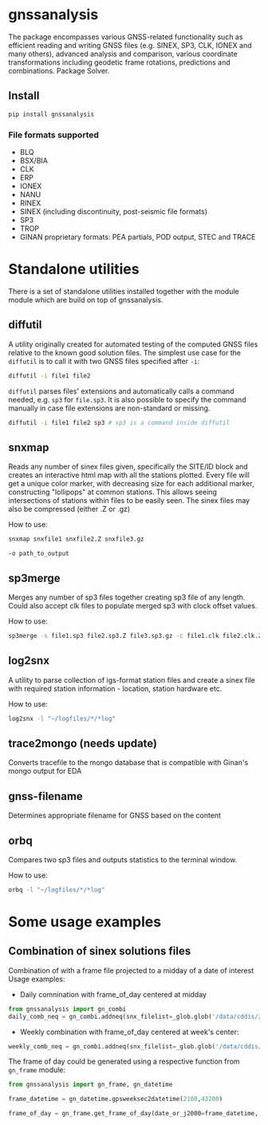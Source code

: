# gnssanalysis
The package encompasses various GNSS-related functionality such as efficient reading and writing GNSS files (e.g. SINEX, SP3, CLK, IONEX and many others), advanced analysis and comparison, various coordinate transformations including geodetic frame rotations, predictions and combinations.
Package  Solver.

## Install

```bash
pip install gnssanalysis
```



### File formats supported
- BLQ
- BSX/BIA
- CLK
- ERP
- IONEX
- NANU
- RINEX
- SINEX (including discontinuity, post-seismic file formats)
- SP3
- TROP
- GINAN proprietary formats: PEA partials, POD output, STEC and TRACE

# Standalone utilities
There is a set of standalone utilities installed together with the module module which are build on top of gnssanalysis.

## diffutil
A utility originally created for automated testing of the computed GNSS files relative to the known good solution files.
The simplest use case for the `diffutil` is to call it with two GNSS files specified after `-i`:
```bash
diffutil -i file1 file2
```
`diffutil` parses files' extensions and automatically calls a command needed, e.g. `sp3` for `file.sp3`. It is also possible to specify the command manually in case file extensions are non-standard or missing.

```bash
diffutil -i file1 file2 sp3 # sp3 is a command inside diffutil
```

## snxmap
Reads any number of sinex files given, specifically the SITE/ID block and creates an interactive html map with all the stations plotted. Every file will get a unique color marker, with decreasing size for each additional marker, constructing "lollipops" at common stations. This allows seeing intersections of stations within files to be easily seen.
The sinex files may also be compressed (either .Z or .gz)

How to use:
```bash
snxmap snxfile1 snxfile2.Z snxfile3.gz
```
`-o path_to_output`

## sp3merge
Merges any number of sp3 files together creating sp3 file of any length. Could also accept clk files to populate merged sp3 with clock offset values.

How to use:
```bash
sp3merge -s file1.sp3 file2.sp3.Z file3.sp3.gz -c file1.clk file2.clk.Z file3.clk.gz
```
## log2snx
A utility to parse collection of igs-format station files and create a sinex file with required station information - location, station hardware etc. 

How to use:
```bash
log2snx -l "~/logfiles/*/*log"
```


## trace2mongo (needs update)
Converts tracefile to the mongo database that is compatible with Ginan's mongo output for EDA

## gnss-filename
Determines appropriate filename for GNSS based on the content


## orbq
Compares two sp3 files and outputs statistics to the terminal window.

How to use:
```bash
orbq -l "~/logfiles/*/*log"
```


# Some usage examples

## Combination of sinex solutions files
Combination of with a frame file projected to a midday of a date of interest
Usage examples:

- Daily comnination with frame_of_day centered at midday
```python
from gnssanalysis import gn_combi
daily_comb_neq = gn_combi.addneq(snx_filelist=_glob.glob('/data/cddis/2160/[!sio][!mig]*0.snx.Z'),frame_of_day=frame_of_day)
```

- Weekly combination with frame_of_day centered at week's center:
```python
weekly_comb_neq = gn_combi.addneq(snx_filelist=_glob.glob('/data/cddis/2160/[!sio][!mig]*.snx.Z'),frame_of_day=frame_of_day)
```

 The frame of day could be generated using a respective function from `gn_frame` module:
 ```python
from gnssanalysis import gn_frame, gn_datetime

frame_datetime = gn_datetime.gpsweeksec2datetime(2160,43200)

frame_of_day = gn_frame.get_frame_of_day(date_or_j2000=frame_datetime, itrf_path_or_df = '/data/cddis/itrf2014/ITRF2014-IGS-TRF.SNX.gz',discon_path_or_df='/data/cddis/itrf2014/ITRF2014-soln-gnss.snx',psd_path_or_df='/data/cddis/itrf2014/ITRF2014-psd-gnss.snx')
 ```